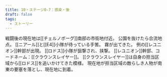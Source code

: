 ```yaml
---
title: 10・ステージ0-7：感染・後
draft: false
tags:
  - ストーリー
---
```

戦闘後の現在地は[[チェルノボーグ]]南部の市街地付近。
公園を抜けたら合流地点。
[[ニアール]]と[[E4]]小隊が待っている手筈。
霧が出てきた。
例の[[レユニオン]]幹部が出現。
[[ロドス]]小隊が狙撃され、挟撃。
[[レユニオン]]幹部、コードネーム：[[クラウンスレイヤー]]。
[[クラウンスレイヤー]]は自身の担当区域から[[ロドス]]を追いかけてきた模様。
現在地が担当区域の敵らしき人物が南東の要塞を落とし、現在地に到着。
